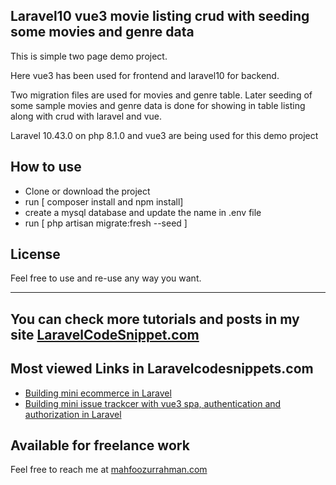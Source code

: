## Laravel10 vue3 movie listing crud with seeding some movies and genre data

This is simple two page demo project.

Here vue3 has been used for frontend and laravel10 for backend.

Two migration files are used for movies and genre table. 
Later seeding of some sample movies and genre data is done for showing in table listing along with crud with laravel and vue.

Laravel 10.43.0 on php 8.1.0 and vue3 are being used for this demo project

## How to use

- Clone or download the project
- run [ composer install and npm install]
- create a mysql database and update the name in .env file
- run [ php artisan migrate:fresh --seed ]


## License
Feel free to use and re-use any way you want.

---

## You can check more tutorials and posts in my site [LaravelCodeSnippet.com](https://laravelcodesnippets.com)

## Most viewed Links in Laravelcodesnippets.com

- [Building mini ecommerce in Laravel](https://laravelcodesnippets.com/communities/projects/topics/mini-ecommerce/posts/113)
- [Building mini issue trackcer with vue3 spa, authentication and authorization in Laravel](https://laravelcodesnippets.com/communities/projects/topics/mini-issue-tracker/posts/159)

## Available for freelance work
Feel free to reach me at [mahfoozurrahman.com](https://www.mahfoozurrahman.com)
